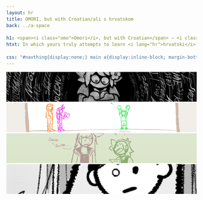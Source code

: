 ```yaml
---
layout: hr
title: OMORI, but with Croatian/ali s hrvatskom
back: ../a-space

h1: <span><i class="omo">Omori</i>, but with Croatian</span> – <i class="omo">Omori</i>, <i lang="hr">ali s hrvatskom</i>
htxt: In which yours truly attempts to learn <i lang="hr">hrvatski</i> (Croatian language), and a one-off pun turns into a piecemeal continuity.

css: "#navthing{display:none;} main a{display:inline-block; margin-bottom:.5em;} main a:hover,main a:focus,main a:active{opacity:.65;} main a:first-of-type img{border-radius:5px 5px 0 0;} main a:last-of-type img{border-radius:0 0 5px 5px;}"
---
```

<a href="./"><img src="../assets/img/hr/kuci/1.png"></a>
<a href="./tr"><img src="../assets/img/hr/kuci/2.png"></a>
<a href="./ostatak-aprila"><img src="../assets/img/hr/kuci/3.png"></a>
<a href="./yaoi"><img src="../assets/img/hr/kuci/4.png"></a>